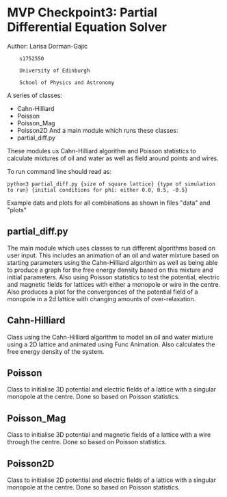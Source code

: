 # MVP Checkpoint3: Partial Differential Equation Solver

Author: Larisa Dorman-Gajic

        s1752550 
        
        University of Edinburgh 
        
        School of Physics and Astronomy
        
A series of classes:
- Cahn-Hilliard 
- Poisson 
- Poisson_Mag
- Poisson2D
And a main module which runs these classes:
- partial_diff.py

These modules us Cahn-Hilliard algorithm and Poisson statistics to calculate mixtures of oil and water as well as field around 
points and wires.



To run command line should read as:

```python3 partial_diff.py {size of square lattice} {type of simulation to run} {initial conditions for phi: either 0.0, 0.5, -0.5}```

Example dats and plots for all combinations as shown in files "data" and "plots"


## partial_diff.py

The main module which uses classes to run different algorithms based on user input.
This includes an animation of an oil and water mixture based on starting parameters
using the Cahn-Hilliard algorthim as well as being able to produce a graph for the 
free energy density based on this mixture and initial parameters. Also using Poisson
statistics to test the potential, electric and magnetic fields for lattices with 
either a monopole or wire in the centre. Also produces a plot for the convergences of
the potential field of a monopole in a 2d lattice with changing amounts of over-relaxation.

## Cahn-Hilliard

Class using the Cahn-Hilliard algorithm to model an oil and water mixture
using a 2D lattice and animated using Func Animation.
Also calculates the free energy density of the system.

## Poisson

Class to initialise 3D potential and electric fields 
of a lattice with a singular monopole at the centre.
Done so based on Poisson statistics.

## Poisson_Mag

Class to initialise 3D potential and magnetic fields 
of a lattice with a wire through the centre.
Done so based on Poisson statistics.

## Poisson2D

Class to initialise 2D potential and electric fields 
of a lattice with a singular monopole at the centre.
Done so based on Poisson statistics.
